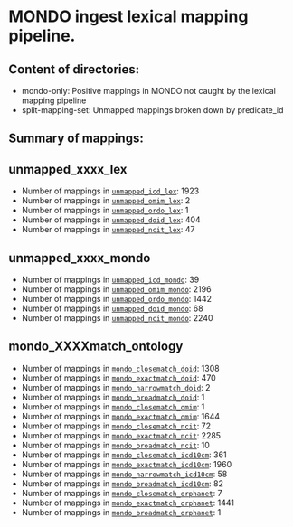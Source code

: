 # MONDO ingest lexical mapping pipeline.
## Content of directories:
* mondo-only: Positive mappings in MONDO not caught by the lexical mapping pipeline
* split-mapping-set: Unmapped mappings broken down by predicate_id
## Summary of mappings:
## unmapped_xxxx_lex
 * Number of mappings in [`unmapped_icd_lex`](lexmatch/unmapped_icd_lex.tsv): 1923
 * Number of mappings in [`unmapped_omim_lex`](lexmatch/unmapped_omim_lex.tsv): 2
 * Number of mappings in [`unmapped_ordo_lex`](lexmatch/unmapped_ordo_lex.tsv): 1
 * Number of mappings in [`unmapped_doid_lex`](lexmatch/unmapped_doid_lex.tsv): 404
 * Number of mappings in [`unmapped_ncit_lex`](lexmatch/unmapped_ncit_lex.tsv): 47
## unmapped_xxxx_mondo
 * Number of mappings in [`unmapped_icd_mondo`](lexmatch/unmapped_icd_mondo.tsv): 39
 * Number of mappings in [`unmapped_omim_mondo`](lexmatch/unmapped_omim_mondo.tsv): 2196
 * Number of mappings in [`unmapped_ordo_mondo`](lexmatch/unmapped_ordo_mondo.tsv): 1442
 * Number of mappings in [`unmapped_doid_mondo`](lexmatch/unmapped_doid_mondo.tsv): 68
 * Number of mappings in [`unmapped_ncit_mondo`](lexmatch/unmapped_ncit_mondo.tsv): 2240
## mondo_XXXXmatch_ontology
 * Number of mappings in [`mondo_closematch_doid`](lexmatch/mondo_closematch_doid.tsv): 1308
 * Number of mappings in [`mondo_exactmatch_doid`](lexmatch/mondo_exactmatch_doid.tsv): 470
 * Number of mappings in [`mondo_narrowmatch_doid`](lexmatch/mondo_narrowmatch_doid.tsv): 2
 * Number of mappings in [`mondo_broadmatch_doid`](lexmatch/mondo_broadmatch_doid.tsv): 1
 * Number of mappings in [`mondo_closematch_omim`](lexmatch/mondo_closematch_omim.tsv): 1
 * Number of mappings in [`mondo_exactmatch_omim`](lexmatch/mondo_exactmatch_omim.tsv): 1644
 * Number of mappings in [`mondo_closematch_ncit`](lexmatch/mondo_closematch_ncit.tsv): 72
 * Number of mappings in [`mondo_exactmatch_ncit`](lexmatch/mondo_exactmatch_ncit.tsv): 2285
 * Number of mappings in [`mondo_broadmatch_ncit`](lexmatch/mondo_broadmatch_ncit.tsv): 10
 * Number of mappings in [`mondo_closematch_icd10cm`](lexmatch/mondo_closematch_icd10cm.tsv): 361
 * Number of mappings in [`mondo_exactmatch_icd10cm`](lexmatch/mondo_exactmatch_icd10cm.tsv): 1960
 * Number of mappings in [`mondo_narrowmatch_icd10cm`](lexmatch/mondo_narrowmatch_icd10cm.tsv): 58
 * Number of mappings in [`mondo_broadmatch_icd10cm`](lexmatch/mondo_broadmatch_icd10cm.tsv): 82
 * Number of mappings in [`mondo_closematch_orphanet`](lexmatch/mondo_closematch_orphanet.tsv): 7
 * Number of mappings in [`mondo_exactmatch_orphanet`](lexmatch/mondo_exactmatch_orphanet.tsv): 1441
 * Number of mappings in [`mondo_broadmatch_orphanet`](lexmatch/mondo_broadmatch_orphanet.tsv): 1
